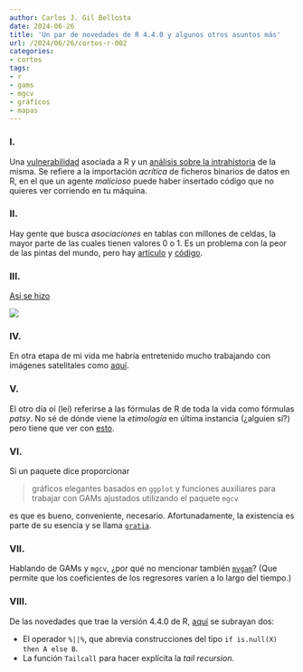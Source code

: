 ```yaml
---
author: Carlos J. Gil Bellosta
date: 2024-06-26
title: 'Un par de novedades de R 4.4.0 y algunos otros asuntos más'
url: /2024/06/26/cortos-r-002
categories:
- cortos
tags:
- r
- gams
- mgcv
- gráficos
- mapas
---
```


### I.

Una
[vulnerabilidad](https://nvd.nist.gov/vuln/detail/CVE-2024-27322)
asociada a R y un [análisis sobre la intrahistoria](https://rud.is/b/2024/05/03/cve-2024-27322-should-never-have-been-assigned-and-r-data-files-are-still-super-risky-even-in-r-4-4-0/) de la misma. Se refiere a la importación _acrítica_ de ficheros binarios de datos en R, en el que un agente _malicioso_ puede haber insertado código que no quieres ver corriendo en tu máquina.


### II.

Hay gente que busca _asociaciones_ en tablas con millones de celdas, la mayor parte de las cuales tienen valores 0 o 1. Es un problema con la peor de las pintas del mundo, pero hay
[artículo](https://www.tandfonline.com/doi/abs/10.1080/00031305.1999.10474456) y
[código](https://cran.r-project.org/web/packages/openEBGM/).


### III.

[Así se hizo](https://dieghernan.github.io/202312_bertin_dots/)

![](/wp-uploads/2024/dot_density.webp#center)

### IV.

En otra etapa de mi vida me habría entretenido mucho trabajando con imágenes satelitales como [aquí](https://geocompx.org/post/2024/rsi-bp1/index.html).

### V.

El otro día oí (leí) referirse a las fórmulas de R de toda la vida como fórmulas _patsy_. No sé de dónde viene la _etimología_ en última instancia (¿alguien sí?) pero tiene que ver con [esto](https://patsy.readthedocs.io/en/latest/overview.html).

### VI.

Si un paquete dice proporcionar

> gráficos elegantes basados en `ggplot` y funciones auxiliares para trabajar con GAMs ajustados utilizando el paquete `mgcv`

es que es bueno, conveniente, necesario. Afortunadamente, la existencia es parte de su esencia y se llama [`gratia`](https://cran.r-project.org/web/packages/gratia/index.html).

### VII.

Hablando de GAMs y `mgcv`, ¿por qué no mencionar también [`mvgam`](https://ecogambler.netlify.app/blog/mvgam-on-cran/)? (Que permite que los coeficientes de los regresores varíen a lo largo del tiempo.)

### VIII.

De las novedades que trae la versión 4.4.0 de R, [aquí](https://www.jumpingrivers.com/blog/whats-new-r44/) se subrayan dos:

- El operador `%||%`, que abrevia construcciones del tipo `if is.null(X) then A else B`.
- La función `Tailcall` para hacer explícita la _tail recursion_.

